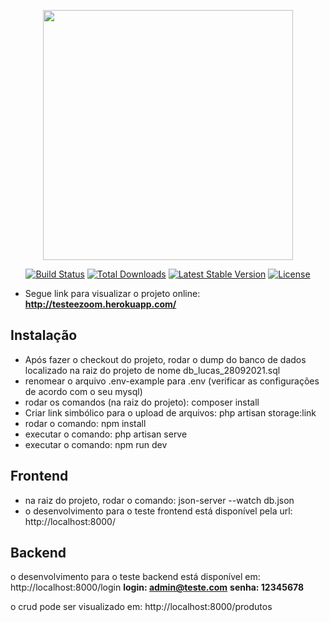 <p align="center"><a href="https://laravel.com" target="_blank"><img src="https://raw.githubusercontent.com/laravel/art/master/logo-lockup/5%20SVG/2%20CMYK/1%20Full%20Color/laravel-logolockup-cmyk-red.svg" width="400"></a></p>

<p align="center">
<a href="https://travis-ci.org/laravel/framework"><img src="https://travis-ci.org/laravel/framework.svg" alt="Build Status"></a>
<a href="https://packagist.org/packages/laravel/framework"><img src="https://img.shields.io/packagist/dt/laravel/framework" alt="Total Downloads"></a>
<a href="https://packagist.org/packages/laravel/framework"><img src="https://img.shields.io/packagist/v/laravel/framework" alt="Latest Stable Version"></a>
<a href="https://packagist.org/packages/laravel/framework"><img src="https://img.shields.io/packagist/l/laravel/framework" alt="License"></a>
</p>

- Segue link para visualizar o projeto online:
**http://testeezoom.herokuapp.com/**


## Instalação

- Após fazer o checkout do projeto, rodar o dump do banco de dados localizado na raiz do projeto de nome db_lucas_28092021.sql
- renomear o arquivo .env-example para .env (verificar as configurações de acordo com o seu mysql)
- rodar os comandos (na raiz do projeto): composer install
- Criar link simbólico para o upload de arquivos: php artisan storage:link
- rodar o comando: npm install
- executar o comando: php artisan serve
- executar o comando: npm run dev

## Frontend

- na raiz do projeto, rodar o comando: json-server --watch db.json
- o desenvolvimento para o teste frontend está disponível pela url: http://localhost:8000/


## Backend

o desenvolvimento para o teste backend está disponível em: http://localhost:8000/login
**login: admin@teste.com**
**senha: 12345678**

o crud pode ser visualizado em: http://localhost:8000/produtos


